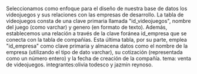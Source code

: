 Seleccionamos como enfoque para el diseño de nuestra base de datos los videojuegos y sus relaciones con las empresas de desarrollo. 
La tabla de videojuegos consta de una clave primaria llamada  "id_videojuegos", nombre del juego (como varchar) y genero (en formato de texto). 
Además, establecemos una relación a través de la clave foránea id_empresa que se conecta con la tabla de compañías. 
Esta última tabla, por su parte, emplea "id_empresa" como clave primaria y almacena datos como el nombre de la empresa (utilizando el tipo de dato varchar), 
su cotización (representada como un número entero) y la fecha de creación de la compañía.
tema: venta de videojuegos.
integrantes:olivia todesco y jazmin reynoso.
